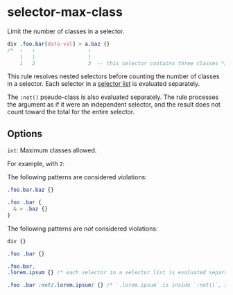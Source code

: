 # selector-max-class

Limit the number of classes in a selector.

```css
div .foo.bar[data-val] > a.baz {}
/*  ↑   ↑                 ↑
    |   |                 |
    1   2                 3  -- this selector contains three classes */
```

This rule resolves nested selectors before counting the number of classes in a selector. Each selector in a [selector list](https://www.w3.org/TR/selectors4/#selector-list) is evaluated separately.

The `:not()` pseudo-class is also evaluated separately. The rule processes the argument as if it were an independent selector, and the result does not count toward the total for the entire selector.

## Options

`int`: Maximum classes allowed.

For example, with `2`:

The following patterns are considered violations:

```css
.foo.bar.baz {}
```

```css
.foo .bar {
  & > .baz {}
}
```

The following patterns are *not* considered violations:

```css
div {}
```

```css
.foo .bar {}
```

```css
.foo.bar,
.lorem.ipsum {} /* each selector in a selector list is evaluated separately */
```

```css
.foo .bar :not(.lorem.ipsum) {} /* `.lorem.ipsum` is inside `:not()`, so it is evaluated separately */
```
